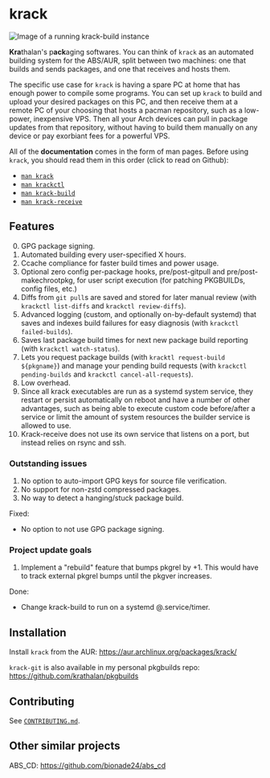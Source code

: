 # krack

![Image of a running krack-build instance](https://krathalan.net/krack.webp)

**Kra**thalan's p**ack**aging softwares. You can think of `krack` as an automated building system for the ABS/AUR, split between two machines: one that builds and sends packages, and one that receives and hosts them.

The specific use case for `krack` is having a spare PC at home that has enough power to compile some programs. You can set up `krack` to build and upload your desired packages on this PC, and then receive them at a remote PC of your choosing that hosts a pacman repository, such as a low-power, inexpensive VPS. Then all your Arch devices can pull in package updates from that repository, without having to build them manually on any device or pay exorbiant fees for a powerful VPS.

All of the **documentation** comes in the form of man pages. Before using `krack`, you should read them in this order (click to read on Github):

- [`man krack`](man/krack.1.scd)
- [`man krackctl`](man/krackctl.1.scd)
- [`man krack-build`](man/krack-build.1.scd)
- [`man krack-receive`](man/krack-receive.1.scd)

## Features
0. GPG package signing.
1. Automated building every user-specified X hours.
2. Ccache compliance for faster build times and power usage.
3. Optional zero config per-package hooks, pre/post-gitpull and pre/post-makechrootpkg, for user script execution (for patching PKGBUILDs, config files, etc.)
4. Diffs from `git pull`s are saved and stored for later manual review (with `krackctl list-diffs` and `krackctl review-diffs`).
5. Advanced logging (custom, and optionally on-by-default systemd) that saves and indexes build failures for easy diagnosis (with `krackctl failed-builds`).
6. Saves last package build times for next new package build reporting (with `krackctl watch-status`).
7. Lets you request package builds (with `kracktl request-build ${pkgname}`) and manage your pending build requests (with `krackctl pending-builds` and `krackctl cancel-all-requests`).
8. Low overhead.
9. Since all krack executables are run as a systemd system service, they restart or persist automatically on reboot and have a number of other advantages, such as being able to execute custom code before/after a service or limit the amount of system resources the builder service is allowed to use.
10. Krack-receive does not use its own service that listens on a port, but instead relies on rsync and ssh.

### Outstanding issues
1. No option to auto-import GPG keys for source file verification.
2. No support for non-zstd compressed packages.
3. No way to detect a hanging/stuck package build.

Fixed: 
- No option to not use GPG package signing.

### Project update goals
1. Implement a "rebuild" feature that bumps pkgrel by +1. This would have to track external pkgrel bumps until the pkgver increases.

Done:
- Change krack-build to run on a systemd @.service/timer.

## Installation
Install `krack` from the AUR: https://aur.archlinux.org/packages/krack/

`krack-git` is also available in my personal pkgbuilds repo: https://github.com/krathalan/pkgbuilds

## Contributing
See [`CONTRIBUTING.md`](CONTRIBUTING.md).

## Other similar projects
ABS_CD: https://github.com/bionade24/abs_cd
